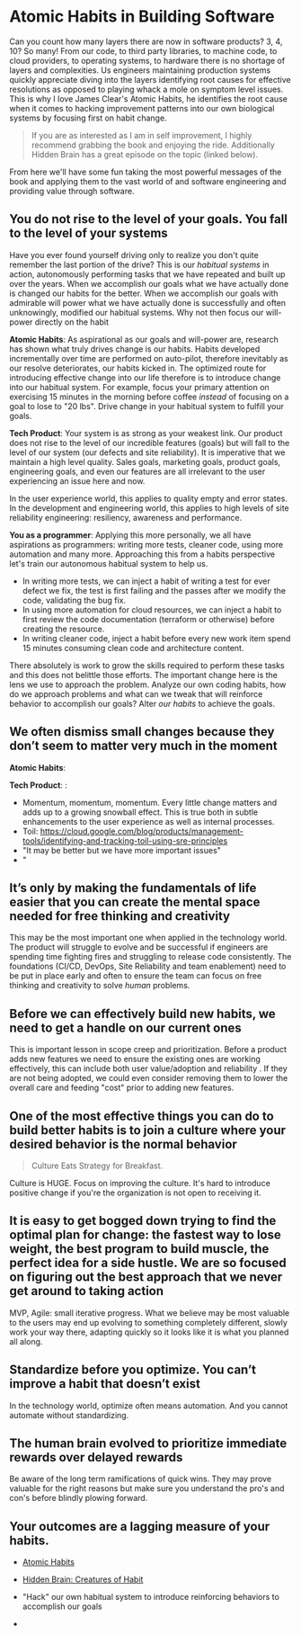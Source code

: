 # Atomic Habits in Building Software

Can you count how many layers there are now in software products?  3, 4, 10?  So many!   From our code, to third party libraries, to machine code, to cloud providers, to operating systems, to hardware there is no shortage of layers and complexities.  Us engineers maintaining production systems quickly appreciate diving into the layers identifying root causes for effective resolutions as opposed to playing whack a mole on symptom level issues.  This is why I love James Clear's Atomic Habits, he identifies the root cause when it comes to hacking improvement patterns into our own biological systems by focusing first on habit change.

> If you are as interested as I am in self improvement, I highly recommend grabbing the book and enjoying the ride.  Additionally Hidden Brain has a great episode on the topic (linked below). 

From here we'll have some fun taking the most powerful messages of the book and applying them to the vast world of and software engineering and providing value through software.

## You do not rise to the level of your goals.  You fall to the level of your systems

Have you ever found yourself driving only to realize you don't quite remember the last portion of the drive?  This is our *habitual systems* in action, autonomously performing tasks that we have repeated and built up over the years.  When we accomplish our goals what we have actually done is changed our habits for the better.  When we accomplish our goals with admirable will power what we have actually done is successfully and often unknowingly,  modified our habitual systems. Why not then focus our will-power directly on the habit

**Atomic Habits**:  As aspirational as our goals and will-power are,  research has shown what truly drives change is our habits.  Habits developed incrementally over time are performed on auto-pilot, therefore inevitably as our resolve deteriorates, our habits kicked in.  The optimized route for introducing effective change into our life therefore is to introduce change into our habitual system.  For example, focus your primary attention on exercising 15 minutes in the morning before coffee _instead_ of focusing on a goal to lose to "20 lbs".  Drive change in your habitual system to fulfill your goals. 

**Tech Product**:  Your system is as strong as your weakest link.   Our product does not rise to the level of our incredible features (goals) but will fall to the level of our system (our defects and site reliability).  It is imperative that we maintain a high level quality.  Sales goals, marketing goals, product goals, engineering goals, and even our features are all irrelevant to the user experiencing an issue here and now. 

In the user experience world, this applies to quality empty and error states.
In the development and engineering world, this applies to high levels of site reliability engineering: resiliency, awareness and performance.

**You as a programmer**:  Applying this more personally, we all have aspirations as programmers: writing more tests, cleaner code, using more automation and many more.  Approaching this from a habits perspective let's train our autonomous habitual system to help us.  

- In writing more tests, we can inject a habit of writing a test for ever defect we fix, the test is first failing and the passes after we modify the code, validating the bug fix.  
- In using more automation for cloud resources, we can inject a habit to first review the code documentation (terraform or otherwise) before creating the resource. 
- In writing cleaner code, inject a habit before every new work item spend 15 minutes consuming clean code and architecture content.  

There absolutely is work to grow the skills required to perform these tasks and this does not belittle those efforts.  The important change here is the lens we use to approach the problem.   Analyze our own coding habits, how do we approach problems and what can we tweak that will reinforce behavior to accomplish our goals?  Alter _our habits_ to achieve the goals.

## We often dismiss small changes because they don’t seem to matter very much in the moment

**Atomic Habits**:  

**Tech Product**:  : 
- Momentum, momentum, momentum.  Every little change matters and adds up to a growing snowball effect. This is true both in subtle enhancements to the user experience as well as internal processes.
- Toil: https://cloud.google.com/blog/products/management-tools/identifying-and-tracking-toil-using-sre-principles
- "It may be better but we have more important issues"
- "

## It’s only by making the fundamentals of life easier that you can create the mental space needed for free thinking and creativity

This may be the most important one when applied in the technology world.  The product will struggle to evolve and be successful if engineers are spending time fighting fires and struggling to release code consistently.  The foundations (CI/CD, DevOps, Site Reliability and team enablement) need to be put in place early and often to ensure the team can focus on free thinking and creativity to solve _human_ problems. 

## Before we can effectively build new habits, we need to get a handle on our current ones

This is important lesson in scope creep and prioritization.  Before a product adds new features we need to ensure the existing ones are working effectively, this can include both user value/adoption and reliability .  If they are not being adopted, we could even consider removing them to lower the overall care and feeding "cost" prior to adding new features.  

## One of the most effective things you can do to build better habits is to join a culture where your desired behavior is the normal behavior

> Culture Eats Strategy for Breakfast.

Culture is HUGE.  Focus on improving the culture.  It's hard to introduce positive change if you're the organization is not open to receiving it.

## It is easy to get bogged down trying to find the optimal plan for change: the fastest way to lose weight, the best program to build muscle, the perfect idea for a side hustle.  We are so focused on figuring out the best approach that we never get around to taking action


MVP, Agile: small iterative progress.  What we believe may be most valuable to the users may end up evolving to something completely different, slowly work your way there, adapting quickly so it looks like it is what you planned all along.


## Standardize before you optimize.  You can’t improve a habit that doesn’t exist

In the technology world, optimize often means automation.  And you cannot automate without standardizing.

## The human brain evolved to prioritize immediate rewards over delayed rewards

Be aware of the long term ramifications of quick wins.  They may prove valuable for the right reasons but make sure you understand the pro's and con's before blindly plowing forward.

## Your  outcomes are a lagging measure of your habits.

- [Atomic Habits](https://www.amazon.com/gp/product/0735211299)
- [Hidden Brain: Creatures of Habit](https://hiddenbrain.org/podcast/creatures-of-habit/)


- "Hack" our own habitual system to introduce reinforcing behaviors to accomplish our goals
-   
<!--stackedit_data:
eyJoaXN0b3J5IjpbMTgzMjE0ODA3NSwtMzUzODY1NzU4LC05Mz
k4MTE1MjgsLTIxNDM5Njc5NjMsMjEzNTc5NTQyNSwtNjI0ODg5
NzQzLDE5ODA4MjAxMTIsMTgyNzkzMDUxNSwtMTM4NzYwOTY2Ni
wtNDAzNzIzMjM0LDczMDk5ODExNl19
-->